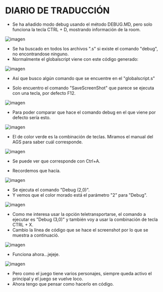 # DIARIO DE TRADUCCIÓN
- Se ha añadido modo debug usando el método DEBUG.MD, pero solo funciona la tecla CTRL + D, mostrando información de la room.

![imagen](https://user-images.githubusercontent.com/63190654/202894518-609ca441-d806-4245-a3b5-0d6fdb513bf9.png)

- Se ha buscado en todos los archivos ".s" si existe el comando "debug", no encontrandose ninguno.
- Normalmente el globalscript viene con este código generado:

![imagen](https://user-images.githubusercontent.com/63190654/202895851-f1a5e832-94f8-48e9-b29b-6251cc48ea61.png)

- Así que busco algún comando que se encuentre en el "globalscript.s"

- Solo encuentro el comando "SaveScreenShot" que parece se ejecuta con una tecla, por defecto F12.

![imagen](https://user-images.githubusercontent.com/63190654/202895929-1eac2f16-da22-48da-81b2-18da5923d365.png)

- Para poder comparar que hace el comando debug en el que viene por defecto sería esto.

![imagen](https://user-images.githubusercontent.com/63190654/202896104-e767ab93-158e-4f0b-ac6d-3f960089a16b.png)

- El de color verde es la combinación de teclas. Miramos el manual del AGS para saber cuál corresponde.

![imagen](https://user-images.githubusercontent.com/63190654/202896210-eb659df2-9417-48df-aa56-1a96d81c6721.png)

- Se puede ver que corresponde con Ctrl+A.

- Recordemos que hacía.

![imagen](https://user-images.githubusercontent.com/63190654/202896332-31f0842f-1f5f-4142-8693-570be9c70dfc.png)

- Se ejecuta el comando "Debug (2,0)".
- Y vemos que el color morado está el parámetro "2" para "Debug".

![imagen](https://user-images.githubusercontent.com/63190654/202896104-e767ab93-158e-4f0b-ac6d-3f960089a16b.png)

- Como me interesa usar la opción teletransportarse, el comando a ejecutar es "Debug (3,0)" y también voy a usar la combinación de tecla CTRL + X.
- Cambio la línea de código que se hace el screenshot por lo que se muestra a continuació.

![imagen](https://user-images.githubusercontent.com/63190654/202896701-d5b60cd2-beb0-4233-8eb6-24046942b070.png)

- Funciona ahora...jejeje.

![imagen](https://user-images.githubusercontent.com/63190654/202905087-db4adff8-dc87-4309-98de-ab6b888fb454.png)

- Pero como el juego tiene varios personajes, siempre queda activo el principal y el juego se vuelve loco.
- Ahora tengo que pensar como hacerlo en código.


